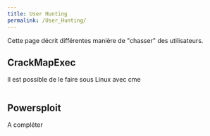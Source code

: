 ```yaml
---
title: User Hunting
permalink: /User_Hunting/
---
```


Cette page décrit différentes manière de "chasser" des utilisateurs.

CrackMapExec
------------
Il est possible de le faire sous Linux avec cme
```cme -u Adminisrator -p AdminPass --local-auth 192.168.1.0/24 --lusers --verbose
```

Powersploit
-----------
A compléter
